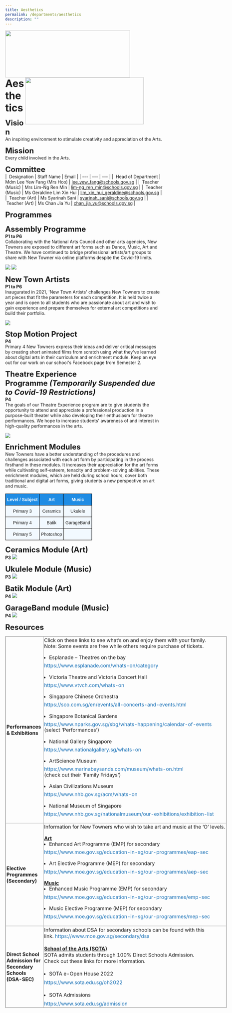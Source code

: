 ```yaml
---
title: Aesthetics
permalink: /departments/aesthetics
description: ""
---
```

<img src="/images/logosub.png" style="width:400px;height:150px;margin-left:0px;" align = "left">

<img src="/images/Header%20GIF.gif" style="width:380px;height:150px;margin-right:60px;" align = "right">
<br><br><br><br><br><br>

**<font size=6>Aesthetics</font>**

**<font size=5>Vision</font>** <br>
An inspiring environment to stimulate creativity and appreciation of the Arts.  
  
  

**<font size=5>Mission</font>** <br>
Every child involved in the Arts.  

  
**<font size=5>Committee</font>** <br>
|  Designation | Staff Name | Email |
| --- | --- | --- |
|  Head of Department | Mdm Lee Yew Fang (Mrs Hoo) | [lee\_yew\_fang@schools.gov.sg](mailto:lee_yew_fang@schools.gov.sg) |
|  Teacher (Music) | Mrs Lim-Ng Ren Min | [lim-ng\_ren\_min@schools.gov.sg](mailto:lim-ng_ren_min@schools.gov.sg) |
|  Teacher (Music) | Ms Geraldine Lim Xin Hui | [lim\_xin\_hui\_geraldine@schools.gov.sg](mailto:lim_xin_hui_geraldine@schools.gov.sg) |
|  Teacher (Art) | Ms Syarinah Sani | [syarinah\_sani@schools.gov.sg](mailto:syarinah_sani@schools.gov.sg) |
|  Teacher (Art) | Ms Chan Jia Yu | [chan\_jia\_yu@schools.gov.sg](mailto:chan_jia_yu@schools.gov.sg) |


**<font size=5>Programmes</font>** <br>  
**<font size=5>Assembly Programme</font>** <br>
**P1 to P6**  
Collaborating with the National Arts Council and other arts agencies, New Towners are exposed to different art forms such as Dance, Music, Art and Theatre. We have continued to bridge professional artists/art groups to share with New Towner via online platforms despite the Covid-19 limits.

![](/images/Departments/Aesthetics%201.png)
![](/images/Departments/Aesthetics%202.png)

**<font size=5>New Town Artists</font>** <br>
**P1 to P6**<br>
Inaugurated in 2021, 'New Town Artists' challenges New Towners to create art pieces that fit the parameters for each competition. It is held twice a year and is open to all students who are passionate about art and wish to gain experience and prepare themselves for external art competitions and build their portfolio.

![](/images/Departments/Aesthetics%203.png)

**<font size=5>Stop Motion Project</font>** <br>
**P4**  <br>
Primary 4 New Towners express their ideas and deliver critical messages by creating short animated films from scratch using what they've learned about digital arts in their curriculum and enrichment module. Keep an eye out for our work on our school's Facebook page from Semester 2.  

  
**<font size=5>Theatre Experience Programme _(Temporarily Suspended due to Covid-19 Restrictions)_ </font>** <br>
**P4**  <br>
The goals of our Theatre Experience program are to give students the opportunity to attend and appreciate a professional production in a purpose-built theater while also developing their enthusiasm for theatre performances. We hope to increase students' awareness of and interest in high-quality performances in the arts.

![](/images/Departments/Aesthetics%204.png)

**<font size=5>Enrichment Modules</font>** <br>
New Towners have a better understanding of the procedures and challenges associated with each art form by participating in the process firsthand in these modules. It increases their appreciation for the art forms while cultivating self-esteem, tenacity and problem-solving abilities. These enrichment modules, which are held during school hours, cover both traditional and digital art forms, giving students a new perspective on art and music.

<table style="border-collapse:collapse;border-spacing:0" class="tg"><thead><tr><th style="background-color:#1F8CE4;border-color:black;border-style:solid;border-width:1px;color:#F2F9FF;font-family:Arial, sans-serif;font-size:14px;font-weight:bold;overflow:hidden;padding:10px 5px;text-align:center;vertical-align:middle;word-break:normal"><span style="color:#F2F9FF;background-color:#1F8CE4">Level / Subject</span></th><th style="background-color:#1F8CE4;border-color:black;border-style:solid;border-width:1px;color:#F2F9FF;font-family:Arial, sans-serif;font-size:14px;font-weight:bold;overflow:hidden;padding:10px 5px;text-align:center;vertical-align:middle;word-break:normal"><span style="color:#F2F9FF;background-color:#1F8CE4">Art</span></th><th style="background-color:#1F8CE4;border-color:black;border-style:solid;border-width:1px;color:#F2F9FF;font-family:Arial, sans-serif;font-size:14px;font-weight:bold;overflow:hidden;padding:10px 5px;text-align:center;vertical-align:middle;word-break:normal"><span style="color:#F2F9FF;background-color:#1F8CE4">Music</span></th></tr></thead><tbody><tr><td style="background-color:#F2F9FF;border-color:black;border-style:solid;border-width:1px;color:#222;font-family:Arial, sans-serif;font-size:14px;overflow:hidden;padding:10px 5px;text-align:center;vertical-align:middle;word-break:normal"><span style="color:#222;background-color:#F2F9FF">Primary 3</span></td><td style="background-color:#F2F9FF;border-color:black;border-style:solid;border-width:1px;color:#222;font-family:Arial, sans-serif;font-size:14px;overflow:hidden;padding:10px 5px;text-align:center;vertical-align:middle;word-break:normal"><span style="color:#222;background-color:#F2F9FF">Ceramics</span></td><td style="background-color:#F2F9FF;border-color:black;border-style:solid;border-width:1px;color:#222;font-family:Arial, sans-serif;font-size:14px;overflow:hidden;padding:10px 5px;text-align:center;vertical-align:middle;word-break:normal"><span style="color:#222;background-color:#F2F9FF">Ukulele</span></td></tr><tr><td style="background-color:#F2F9FF;border-color:black;border-style:solid;border-width:1px;color:#222;font-family:Arial, sans-serif;font-size:14px;overflow:hidden;padding:10px 5px;text-align:center;vertical-align:middle;word-break:normal"><span style="color:#222;background-color:#F2F9FF">Primary 4</span></td><td style="background-color:#F2F9FF;border-color:black;border-style:solid;border-width:1px;color:#222;font-family:Arial, sans-serif;font-size:14px;overflow:hidden;padding:10px 5px;text-align:center;vertical-align:middle;word-break:normal"><span style="color:#222;background-color:#F2F9FF">Batik</span></td><td style="background-color:#F2F9FF;border-color:black;border-style:solid;border-width:1px;color:#222;font-family:Arial, sans-serif;font-size:14px;overflow:hidden;padding:10px 5px;text-align:center;vertical-align:middle;word-break:normal"><span style="color:#222;background-color:#F2F9FF">GarageBand</span></td></tr><tr><td style="background-color:#F2F9FF;border-color:black;border-style:solid;border-width:1px;color:#222;font-family:Arial, sans-serif;font-size:14px;overflow:hidden;padding:10px 5px;text-align:center;vertical-align:middle;word-break:normal"><span style="color:#222;background-color:#F2F9FF">Primary 5</span></td><td style="background-color:#F2F9FF;border-color:black;border-style:solid;border-width:1px;color:#222;font-family:Arial, sans-serif;font-size:14px;overflow:hidden;padding:10px 5px;text-align:center;vertical-align:middle;word-break:normal"><span style="color:#222;background-color:#F2F9FF"> Photoshop</span></td><td style="background-color:#F2F9FF;border-color:black;border-style:solid;border-width:1px;color:#222;font-family:Arial, sans-serif;font-size:14px;overflow:hidden;padding:10px 5px;text-align:center;vertical-align:middle;word-break:normal"><span style="color:#222;background-color:#F2F9FF"> </span></td></tr></tbody></table>

**<font size=5>Ceramics Module (Art)</font>** <br>
**P3**
![](/images/Departments/Aesthetics%205.png)

**<font size=5>Ukulele Module (Music)</font>** <br>
**P3**
![](/images/Departments/Aesthetics%206.png)

**<font size=5>Batik Module (Art)</font>** <br>
**P4**
![](/images/Departments/Aesthetics%207.jpg)

**<font size=5>GarageBand module (Music)</font>** <br>
**P4**
![](/images/Departments/Aesthetics%208.png)

**<font size=5>Resources</font>** <br>
<table class="ive_eobj_center iveo_table ives_tab_simple3" style="margin: auto; outline: 0px; padding: 0px; border-collapse: collapse; clear: both; border: 1px solid rgb(170, 170, 170); width: 710px;"><tbody style="margin: 0px; outline: 0px; padding: 0px;"><tr style="margin: 0px; outline: 0px; padding: 0px;"><td style="margin: 0px; outline: 0px; padding: 2px; text-align: left; border: 1px solid rgb(170, 170, 170); width: 116px;"><b style="margin: 0px; outline: 0px; padding: 0px;">Performances &amp; Exhibitions</b></td><td style="margin: 0px; outline: 0px; padding: 2px; text-align: center; border: 1px solid rgb(170, 170, 170); width: 593px;"><div style="margin: 0px; outline: 0px; padding: 0px; line-height: 18.2px; text-align: left;"><span style="margin: 0px; outline: 0px; padding: 0px; background-color: initial;">Click on these links to see what’s on and enjoy them with your family.&nbsp;</span><br style="margin: 0px; outline: 0px; padding: 0px;"></div><div style="margin: 0px; outline: 0px; padding: 0px; line-height: 18.2px; text-align: left;"><div style="margin: 0px; outline: 0px; padding: 0px; line-height: 18.2px;">Note: Some events are free while others require purchase of tickets.&nbsp;</div><div style="margin: 0px; outline: 0px; padding: 0px; line-height: 18.2px;"><div style="margin: 0px; outline: 0px; padding: 0px; line-height: 18.2px;"><br style="margin: 0px; outline: 0px; padding: 0px;"></div><div style="margin: 0px; outline: 0px; padding: 0px; line-height: 18.2px;"><ul style="margin: 0px 0px 0.5em 1em; outline: 0px; padding: 0px;"><li style="margin: 0px; outline: 0px; padding: 0px;">Esplanade – Theatres on the bay</li></ul></div><div style="margin: 0px; outline: 0px; padding: 0px; line-height: 18.2px;"><a href="https://www.esplanade.com/whats-on/category" target="_blank" style="margin: 0px; outline: 0px; padding: 0px; color: rgb(24, 112, 182); text-decoration: none;">https://www.esplanade.com/whats-on/category</a></div><div style="margin: 0px; outline: 0px; padding: 0px; line-height: 18.2px;"><br style="margin: 0px; outline: 0px; padding: 0px;"></div><div style="margin: 0px; outline: 0px; padding: 0px; line-height: 18.2px;"><ul style="margin: 0px 0px 0.5em 1em; outline: 0px; padding: 0px;"><li style="margin: 0px; outline: 0px; padding: 0px;">Victoria Theatre and Victoria Concert Hall</li></ul></div><div style="margin: 0px; outline: 0px; padding: 0px; line-height: 18.2px;"><a href="https://www.vtvch.com/whats-on" target="_blank" style="margin: 0px; outline: 0px; padding: 0px; color: rgb(24, 112, 182); text-decoration: none;">https://www.vtvch.com/whats-on</a></div><div style="margin: 0px; outline: 0px; padding: 0px; line-height: 18.2px;"><br style="margin: 0px; outline: 0px; padding: 0px;"></div><div style="margin: 0px; outline: 0px; padding: 0px; line-height: 18.2px;"><ul style="margin: 0px 0px 0.5em 1em; outline: 0px; padding: 0px;"><li style="margin: 0px; outline: 0px; padding: 0px;">Singapore Chinese Orchestra</li></ul></div><div style="margin: 0px; outline: 0px; padding: 0px; line-height: 18.2px;"><a href="https://sco.com.sg/en/events/all-concerts-and-events.html" target="_blank" style="margin: 0px; outline: 0px; padding: 0px; color: rgb(24, 112, 182); text-decoration: none;">https://sco.com.sg/en/events/all-concerts-and-events.html</a></div><div style="margin: 0px; outline: 0px; padding: 0px; line-height: 18.2px;"><br style="margin: 0px; outline: 0px; padding: 0px;"></div><div style="margin: 0px; outline: 0px; padding: 0px; line-height: 18.2px;"><ul style="margin: 0px 0px 0.5em 1em; outline: 0px; padding: 0px;"><li style="margin: 0px; outline: 0px; padding: 0px;">Singapore Botanical Gardens&nbsp;</li></ul></div><div style="margin: 0px; outline: 0px; padding: 0px; line-height: 18.2px;"><a href="https://www.nparks.gov.sg/sbg/whats-happening/calendar-of-events" target="_blank" style="margin: 0px; outline: 0px; padding: 0px; color: rgb(24, 112, 182); text-decoration: none;">https://www.nparks.gov.sg/sbg/whats-happening/calendar-of-events</a></div><div style="margin: 0px; outline: 0px; padding: 0px; line-height: 18.2px;">(select ‘Performances’)&nbsp;</div><div style="margin: 0px; outline: 0px; padding: 0px; line-height: 18.2px;"><br style="margin: 0px; outline: 0px; padding: 0px;"></div><div style="margin: 0px; outline: 0px; padding: 0px; line-height: 18.2px;"><ul style="margin: 0px 0px 0.5em 1em; outline: 0px; padding: 0px;"><li style="margin: 0px; outline: 0px; padding: 0px;">National Gallery Singapore</li></ul></div><div style="margin: 0px; outline: 0px; padding: 0px; line-height: 18.2px;"><a href="https://www.nationalgallery.sg/whats-on" target="_blank" style="margin: 0px; outline: 0px; padding: 0px; color: rgb(24, 112, 182); text-decoration: none;">https://www.nationalgallery.sg/whats-on</a></div><div style="margin: 0px; outline: 0px; padding: 0px; line-height: 18.2px;"><br style="margin: 0px; outline: 0px; padding: 0px;"></div><div style="margin: 0px; outline: 0px; padding: 0px; line-height: 18.2px;"><ul style="margin: 0px 0px 0.5em 1em; outline: 0px; padding: 0px;"><li style="margin: 0px; outline: 0px; padding: 0px;">ArtScience Museum</li></ul></div><div style="margin: 0px; outline: 0px; padding: 0px; line-height: 18.2px;"><a href="https://www.marinabaysands.com/museum/whats-on.html" target="_blank" style="margin: 0px; outline: 0px; padding: 0px; color: rgb(24, 112, 182); text-decoration: none;">https://www.marinabaysands.com/museum/whats-on.html</a></div><div style="margin: 0px; outline: 0px; padding: 0px; line-height: 18.2px;">(check out their ‘Family Fridays’)</div><div style="margin: 0px; outline: 0px; padding: 0px; line-height: 18.2px;"><br style="margin: 0px; outline: 0px; padding: 0px;"></div><div style="margin: 0px; outline: 0px; padding: 0px; line-height: 18.2px;"><ul style="margin: 0px 0px 0.5em 1em; outline: 0px; padding: 0px;"><li style="margin: 0px; outline: 0px; padding: 0px;">Asian Civilizations Museum</li></ul></div><div style="margin: 0px; outline: 0px; padding: 0px; line-height: 18.2px;"><a href="https://www.nhb.gov.sg/acm/whats-on" target="_blank" style="margin: 0px; outline: 0px; padding: 0px; color: rgb(24, 112, 182); text-decoration: none;">https://www.nhb.gov.sg/acm/whats-on</a></div><div style="margin: 0px; outline: 0px; padding: 0px; line-height: 18.2px;"><br style="margin: 0px; outline: 0px; padding: 0px;"></div><div style="margin: 0px; outline: 0px; padding: 0px; line-height: 18.2px;"><ul style="margin: 0px 0px 0.5em 1em; outline: 0px; padding: 0px;"><li style="margin: 0px; outline: 0px; padding: 0px;">National Museum of Singapore</li></ul></div><div style="margin: 0px; outline: 0px; padding: 0px; line-height: 18.2px;"><a href="https://www.nhb.gov.sg/nationalmuseum/our-exhibitions/exhibition-list" target="_blank" style="margin: 0px; outline: 0px; padding: 0px; color: rgb(24, 112, 182); text-decoration: none;">https://www.nhb.gov.sg/nationalmuseum/our-exhibitions/exhibition-list</a></div></div><div style="margin: 0px; outline: 0px; padding: 0px; line-height: 18.2px;"><br style="margin: 0px; outline: 0px; padding: 0px;"></div></div></td></tr><tr style="margin: 0px; outline: 0px; padding: 0px;"><td style="margin: 0px; outline: 0px; padding: 2px; text-align: left; border: 1px solid rgb(170, 170, 170);"><b style="margin: 0px; outline: 0px; padding: 0px;">Elective Programmes<br style="margin: 0px; outline: 0px; padding: 0px;">(Secondary)</b></td><td style="margin: 0px; outline: 0px; padding: 2px; text-align: center; border: 1px solid rgb(170, 170, 170);"><div style="margin: 0px; outline: 0px; padding: 0px; line-height: 18.2px; text-align: left;"><div style="margin: 0px; outline: 0px; padding: 0px; line-height: 18.2px;">Information for New Towners who wish to take art and music at the ‘O’ levels.</div><div style="margin: 0px; outline: 0px; padding: 0px; line-height: 18.2px;"><br style="margin: 0px; outline: 0px; padding: 0px;"></div><div style="margin: 0px; outline: 0px; padding: 0px; line-height: 18.2px;"><b style="margin: 0px; outline: 0px; padding: 0px;"><u style="margin: 0px; outline: 0px; padding: 0px;">Art</u></b></div><div style="margin: 0px; outline: 0px; padding: 0px; line-height: 18.2px;"><ul style="margin: 0px 0px 0.5em 1em; outline: 0px; padding: 0px;"><li style="margin: 0px; outline: 0px; padding: 0px;">Enhanced Art Programme (EMP) for secondary</li></ul></div><div style="margin: 0px; outline: 0px; padding: 0px; line-height: 18.2px;"><a href="https://www.moe.gov.sg/education-in-sg/our-programmes/eap-sec" target="_blank" style="margin: 0px; outline: 0px; padding: 0px; color: rgb(24, 112, 182); text-decoration: none;">https://www.moe.gov.sg/education-in-sg/our-programmes/eap-sec</a></div><div style="margin: 0px; outline: 0px; padding: 0px; line-height: 18.2px;"><br style="margin: 0px; outline: 0px; padding: 0px;"></div><div style="margin: 0px; outline: 0px; padding: 0px; line-height: 18.2px;"><ul style="margin: 0px 0px 0.5em 1em; outline: 0px; padding: 0px;"><li style="margin: 0px; outline: 0px; padding: 0px;">Art Elective Programme (MEP) for secondary</li></ul></div><div style="margin: 0px; outline: 0px; padding: 0px; line-height: 18.2px;"><a href="https://www.moe.gov.sg/education-in-sg/our-programmes/aep-sec" target="_blank" style="margin: 0px; outline: 0px; padding: 0px; color: rgb(24, 112, 182); text-decoration: none;">https://www.moe.gov.sg/education-in-sg/our-programmes/aep-sec</a></div><div style="margin: 0px; outline: 0px; padding: 0px; line-height: 18.2px;"><br style="margin: 0px; outline: 0px; padding: 0px;"></div><div style="margin: 0px; outline: 0px; padding: 0px; line-height: 18.2px;"><b style="margin: 0px; outline: 0px; padding: 0px;"><u style="margin: 0px; outline: 0px; padding: 0px;">Music</u></b></div><div style="margin: 0px; outline: 0px; padding: 0px; line-height: 18.2px;"><ul style="margin: 0px 0px 0.5em 1em; outline: 0px; padding: 0px;"><li style="margin: 0px; outline: 0px; padding: 0px;">Enhanced Music Programme (EMP) for secondary</li></ul></div><div style="margin: 0px; outline: 0px; padding: 0px; line-height: 18.2px;"><a href="https://www.moe.gov.sg/education-in-sg/our-programmes/emp-sec" target="_blank" style="margin: 0px; outline: 0px; padding: 0px; color: rgb(24, 112, 182); text-decoration: none;">https://www.moe.gov.sg/education-in-sg/our-programmes/emp-sec</a></div><div style="margin: 0px; outline: 0px; padding: 0px; line-height: 18.2px;"><br style="margin: 0px; outline: 0px; padding: 0px;"></div><div style="margin: 0px; outline: 0px; padding: 0px; line-height: 18.2px;"><ul style="margin: 0px 0px 0.5em 1em; outline: 0px; padding: 0px;"><li style="margin: 0px; outline: 0px; padding: 0px;">Music Elective Programme (MEP) for secondary</li></ul></div><div style="margin: 0px; outline: 0px; padding: 0px; line-height: 18.2px;"><a href="https://www.moe.gov.sg/education-in-sg/our-programmes/mep-sec" target="_blank" style="margin: 0px; outline: 0px; padding: 0px; color: rgb(24, 112, 182); text-decoration: none;">https://www.moe.gov.sg/education-in-sg/our-programmes/mep-sec</a></div><div style="margin: 0px; outline: 0px; padding: 0px; line-height: 18.2px;"><br style="margin: 0px; outline: 0px; padding: 0px;"></div></div></td></tr><tr style="margin: 0px; outline: 0px; padding: 0px;"><td style="margin: 0px; outline: 0px; padding: 2px; text-align: left; border: 1px solid rgb(170, 170, 170);"><b style="margin: 0px; outline: 0px; padding: 0px;">Direct School Admission for Secondary Schools<br style="margin: 0px; outline: 0px; padding: 0px;">(DSA-SEC)&nbsp;</b></td><td style="margin: 0px; outline: 0px; padding: 2px; text-align: left; border: 1px solid rgb(170, 170, 170);">Information about DSA for secondary schools can be found with this link.<span>&nbsp;</span><a href="https://www.moe.gov.sg/secondary/dsa" target="_blank" style="margin: 0px; outline: 0px; padding: 0px; color: rgb(24, 112, 182); text-decoration: none;">https://www.moe.gov.sg/secondary/dsa</a><br style="margin: 0px; outline: 0px; padding: 0px;"><br style="margin: 0px; outline: 0px; padding: 0px;"><b style="margin: 0px; outline: 0px; padding: 0px;"><u style="margin: 0px; outline: 0px; padding: 0px;">School of the Arts (SOTA)</u></b><br style="margin: 0px; outline: 0px; padding: 0px;">SOTA admits students through 100% Direct Schools Admission.<br style="margin: 0px; outline: 0px; padding: 0px;">Check out these links for more information.<br style="margin: 0px; outline: 0px; padding: 0px;"><br style="margin: 0px; outline: 0px; padding: 0px;"><ul style="margin: 0px 0px 0.5em 1em; outline: 0px; padding: 0px;"><li style="margin: 0px; outline: 0px; padding: 0px;">SOTA e-Open House 2022</li></ul><a href="https://www.sota.edu.sg/oh2022" target="_blank" style="margin: 0px; outline: 0px; padding: 0px; color: rgb(24, 112, 182); text-decoration: none;">https://www.sota.edu.sg/oh2022</a><br style="margin: 0px; outline: 0px; padding: 0px;"><br style="margin: 0px; outline: 0px; padding: 0px;"><ul style="margin: 0px 0px 0.5em 1em; outline: 0px; padding: 0px;"><li style="margin: 0px; outline: 0px; padding: 0px;">SOTA Admissions</li></ul><a href="https://www.sota.edu.sg/admission" target="_blank" style="margin: 0px; outline: 0px; padding: 0px; color: rgb(24, 112, 182); text-decoration: none;">https://www.sota.edu.sg/admission</a></td></tr></tbody></table>